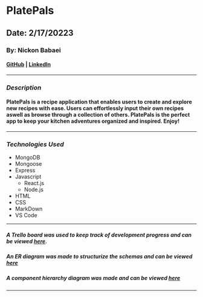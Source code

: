 # PlatePals

## Date: 2/17/20223

### By: Nickon Babaei

#### [GitHub](https://github.com/nickonbabaei) | [LinkedIn](https://www.linkedin.com/in/nickon-babaei/) 
***

### ***Description***
#### PlatePals is a recipe application that enables users to create and explore new recipes with ease. Users can effortlessly input their own recipes aswell as browse through a collection of others. PlatePals is the perfect app to keep your kitchen adventures organized and inspired. Enjoy! 
***

### ***Technologies Used***
* MongoDB
* Mongoose
* Express
* Javascript
  * React.js
  * Node.js
* HTML
* CSS
* MarkDown
* VS Code
***

##### A Trello board was used to keep track of development progress and can be viewed [here](https://trello.com/b/T8IATns6/platepals).
##### An ER diagram was made to structurize the schemas and can be viewed [here](https://lucid.app/lucidchart/245a6dbb-d13a-4c38-91c8-caf40857cd12/edit?beaconFlowId=4410A3EB5FD3B5F6&invitationId=inv_d0024484-64f5-4a0a-8120-2fb403deb179&page=0_0#)
##### A component hierarchy diagram was made and can be viewed [here](https://lucid.app/lucidspark/e074a2e8-d245-4134-8fe9-ea76e5be78e8/edit?beaconFlowId=259E1E60B6F79A6A&invitationId=inv_1bba9dda-11d8-454a-9e25-5fc86373274a#)

***